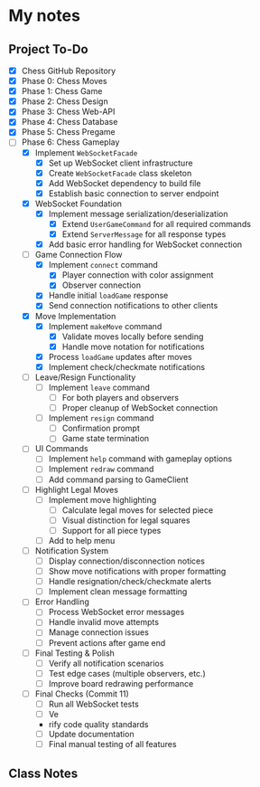 # My notes

## Project To-Do
- [X] Chess GitHub Repository
- [X] Phase 0: Chess Moves
- [X] Phase 1: Chess Game
- [X] Phase 2: Chess Design
- [X] Phase 3: Chess Web-API
- [X] Phase 4: Chess Database
- [X] Phase 5: Chess Pregame
- [ ] Phase 6: Chess Gameplay
  -[X] Implement `WebSocketFacade`
    - [X] Set up WebSocket client infrastructure
    - [X] Create `WebSocketFacade` class skeleton
    - [X] Add WebSocket dependency to build file
    - [X] Establish basic connection to server endpoint
  - [X] WebSocket Foundation
    - [X] Implement message serialization/deserialization
      - [X] Extend `UserGameCommand` for all required commands
      - [X] Extend `ServerMessage` for all response types
    - [X] Add basic error handling for WebSocket connection
  - [ ] Game Connection Flow
    - [X] Implement `connect` command
      - [X] Player connection with color assignment
      - [X] Observer connection
    - [X] Handle initial `loadGame` response
    - [X] Send connection notifications to other clients
  - [X] Move Implementation
    - [X] Implement `makeMove` command
      - [X] Validate moves locally before sending
      - [X] Handle move notation for notifications
    - [X] Process `loadGame` updates after moves
    - [X] Implement check/checkmate notifications
  - [ ] Leave/Resign Functionality
      - [ ] Implement `leave` command
        - [ ] For both players and observers
        - [ ] Proper cleanup of WebSocket connection
      - [ ] Implement `resign` command
        - [ ] Confirmation prompt
        - [ ] Game state termination
  - [ ] UI Commands
    - [ ] Implement `help` command with gameplay options
    - [ ] Implement `redraw` command
    - [ ] Add command parsing to GameClient
  - [ ] Highlight Legal Moves
    - [ ] Implement move highlighting
      - [ ] Calculate legal moves for selected piece
      - [ ] Visual distinction for legal squares
      - [ ] Support for all piece types
    - [ ] Add to help menu
  - [ ] Notification System
    - [ ] Display connection/disconnection notices
    - [ ] Show move notifications with proper formatting
    - [ ] Handle resignation/check/checkmate alerts
    - [ ] Implement clean message formatting
  - [ ] Error Handling
    - [ ] Process WebSocket error messages
    - [ ] Handle invalid move attempts
    - [ ] Manage connection issues
    - [ ] Prevent actions after game end
  - [ ] Final Testing & Polish
    - [ ] Verify all notification scenarios
    - [ ] Test edge cases (multiple observers, etc.)
    - [ ] Improve board redrawing performance
  - [ ] Final Checks (Commit 11)
    - [ ] Run all WebSocket tests
    - [ ] Ve
    - rify code quality standards
    - [ ] Update documentation
    - [ ] Final manual testing of all features

## Class Notes
